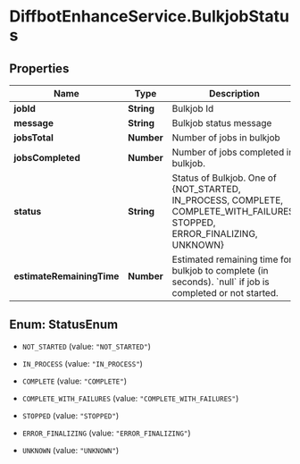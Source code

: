 # DiffbotEnhanceService.BulkjobStatus

## Properties

Name | Type | Description | Notes
------------ | ------------- | ------------- | -------------
**jobId** | **String** | Bulkjob Id | [optional] 
**message** | **String** | Bulkjob status message | [optional] 
**jobsTotal** | **Number** | Number of jobs in bulkjob | [optional] 
**jobsCompleted** | **Number** | Number of jobs completed in bulkjob. | [optional] 
**status** | **String** | Status of Bulkjob. One of {NOT_STARTED, IN_PROCESS, COMPLETE, COMPLETE_WITH_FAILURES, STOPPED, ERROR_FINALIZING, UNKNOWN} | [optional] 
**estimateRemainingTime** | **Number** | Estimated remaining time for bulkjob to complete (in seconds). &#x60;null&#x60; if job is completed or not started. | [optional] 



## Enum: StatusEnum


* `NOT_STARTED` (value: `"NOT_STARTED"`)

* `IN_PROCESS` (value: `"IN_PROCESS"`)

* `COMPLETE` (value: `"COMPLETE"`)

* `COMPLETE_WITH_FAILURES` (value: `"COMPLETE_WITH_FAILURES"`)

* `STOPPED` (value: `"STOPPED"`)

* `ERROR_FINALIZING` (value: `"ERROR_FINALIZING"`)

* `UNKNOWN` (value: `"UNKNOWN"`)




